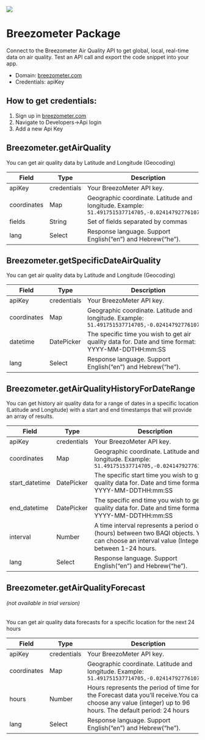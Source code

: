 [![](https://scdn.rapidapi.com/RapidAPI_banner.png)](https://rapidapi.com/package/Breezometer/functions?utm_source=RapidAPIGitHub_BreezometerFunctions&utm_medium=button&utm_content=RapidAPI_GitHub)

# Breezometer Package
Connect to the Breezometer Air Quality API to get global, local, real-time data on air quality. Test an API call and export the code snippet into your app.
* Domain: [breezometer.com](https://breezometer.com)
* Credentials: apiKey

## How to get credentials: 
1. Sign up in [breezometer.com](https://breezometer.com)
2. Navigate to Developers->Api login
3. Add a new Api Key
 
## Breezometer.getAirQuality
You can get air quality data by Latitude and Longitude (Geocoding)

| Field    | Type       | Description
|----------|------------|----------
| apiKey   | credentials| Your BreezoMeter API key.
| coordinates   | Map     | Geographic coordinate. Latitude and longitude. Example: ```51.491751537714705,-0.02414792776107788```
| fields   | String     | Set of fields separated by commas
| lang     | Select     | Response language. Support English(“en”) and Hebrew(“he”).

## Breezometer.getSpecificDateAirQuality
You can get air quality data by Latitude and Longitude (Geocoding)

| Field    | Type       | Description
|----------|------------|----------
| apiKey   | credentials| Your BreezoMeter API key.
| coordinates   | Map     | Geographic coordinate. Latitude and longitude. Example: ```51.491751537714705,-0.02414792776107788```
| datetime | DatePicker     | The specific time you wish to get air quality data for. Date and time format: YYYY-MM-DDTHH:mm:SS
| lang     | Select     | Response language. Support English(“en”) and Hebrew(“he”).

## Breezometer.getAirQualityHistoryForDateRange
You can get history air quality data for a range of dates in a specific location (Latitude and Longitude) with a start and end timestamps that will provide an array of results.

| Field         | Type       | Description
|---------------|------------|----------
| apiKey        | credentials| Your BreezoMeter API key.
| coordinates   | Map     | Geographic coordinate. Latitude and longitude. Example: ```51.491751537714705,-0.02414792776107788```
| start_datetime| DatePicker     | The specific start time you wish to get air quality data for. Date and time format: YYYY-MM-DDTHH:mm:SS
| end_datetime  | DatePicker     | The specific end time you wish to get air quality data for. Date and time format: YYYY-MM-DDTHH:mm:SS
| interval      | Number     | A time interval represents a period of time (hours) between two BAQI objects. You can choose an interval value (Integer) between 1-24 hours.
| lang          | Select     | Response language. Support English(“en”) and Hebrew(“he”).

## Breezometer.getAirQualityForecast
###### (not available in trial version)
You can get air quality data forecasts for a specific location for the next 24 hours

| Field    | Type       | Description
|----------|------------|----------
| apiKey   | credentials| Your BreezoMeter API key.
| coordinates   | Map     | Geographic coordinate. Latitude and longitude. Example: ```51.491751537714705,-0.02414792776107788```
| hours    | Number     | Hours represents the period of time for the Forecast data you’ll receive.You can choose any value (integer) up to 96 hours. The default period: 24 hours 
| lang     | Select     | Response language. Support English(“en”) and Hebrew(“he”).

